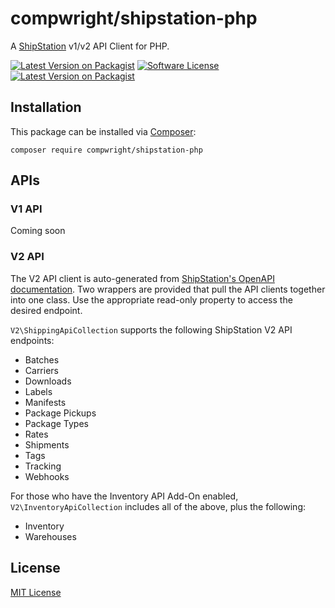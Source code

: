 # compwright/shipstation-php

A [ShipStation](http://shipstation.com) v1/v2 API Client for PHP.

[![Latest Version on Packagist][ico-version]][link-packagist]
[![Software License][ico-license]](LICENSE.md)
[![Latest Version on Packagist][packagist-downloads]][link-packagist]

## Installation

This package can be installed via [Composer](http://getcomposer.org):

    composer require compwright/shipstation-php

## APIs

### V1 API

Coming soon

### V2 API

The V2 API client is auto-generated from [ShipStation's OpenAPI documentation](https://docs.shipstation.com/openapi). Two wrappers are provided that pull the API clients together into one class. Use the appropriate read-only property to access the desired endpoint.

`V2\ShippingApiCollection` supports the following ShipStation V2 API endpoints:

* Batches
* Carriers
* Downloads
* Labels
* Manifests
* Package Pickups
* Package Types
* Rates
* Shipments
* Tags
* Tracking
* Webhooks

For those who have the Inventory API Add-On enabled, `V2\InventoryApiCollection` includes all of the above, plus the following:

* Inventory
* Warehouses

## License

[MIT License](https://github.com/compwright/shipstation-php/blob/master/LICENSE)

[ico-version]: https://img.shields.io/packagist/v/compwright/shipstation-php.svg?style=flat-square
[ico-license]: https://img.shields.io/badge/license-MIT-brightgreen.svg?style=flat-square
[link-packagist]: https://packagist.org/packages/compwright/shipstation-php
[packagist-downloads]: https://img.shields.io/packagist/dt/compwright/shipstation-php.svg
